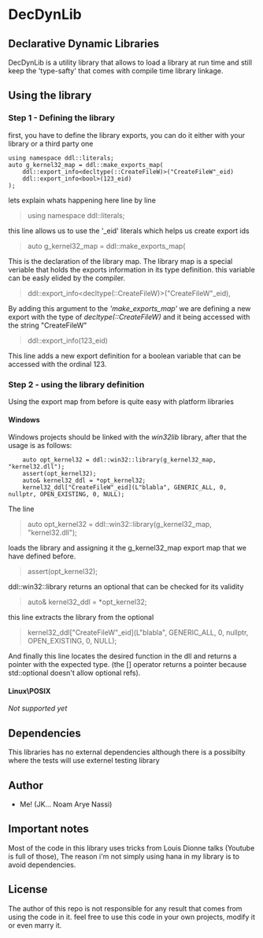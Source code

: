 # DecDynLib

## Declarative Dynamic Libraries 

DecDynLib is a utility library that allows to load a library at run time and still keep the 'type-safty' that comes with compile time library linkage.

## Using the library

### Step 1 - Defining the library

first, you have to define the library exports, you can do it either with your library or a third party one
```
using namespace ddl::literals;
auto g_kernel32_map = ddl::make_exports_map(
	ddl::export_info<decltype(::CreateFileW)>("CreateFileW"_eid)
    ddl::export_info<bool>(123_eid)
);
```

lets  explain whats happening here line by line

> using namespace ddl::literals;

this line allows us to use the '_eid' literals which helps us create export ids

> auto g_kernel32_map = ddl::make_exports_map(

This is the declaration of the library map.
The library map is a special veriable that holds the exports information in its type definition.
this variable can be easly elided by the compiler.

> ddl::export_info<decltype(::CreateFileW)>("CreateFileW"_eid),

By adding this argument to the *'make_exports_map'* we are defining a new export
with the type of *decltype(::CreateFileW)* and it being accessed with the string "CreateFileW"

> ddl::export_info<bool>(123_eid)

This line adds a new export definition for a boolean variable that can be accessed with the ordinal 123.

### Step 2 - using the library definition
Using the export map from before is quite easy with platform libraries
#### Windows
Windows projects should be linked with the *win32lib* library, 
after that the usage is as follows:
```
	auto opt_kernel32 = ddl::win32::library(g_kernel32_map, "kernel32.dll");
	assert(opt_kernel32);
	auto& kernel32_ddl = *opt_kernel32;
	kernel32_ddl["CreateFileW"_eid](L"blabla", GENERIC_ALL, 0, nullptr, OPEN_EXISTING, 0, NULL);
```
The line
> auto opt_kernel32 = ddl::win32::library(g_kernel32_map, "kernel32.dll");

loads the library and assigning it the g_kernel32_map export map that we have defined before.

> assert(opt_kernel32);

ddl::win32::library returns an optional that can be checked for its validity

> auto& kernel32_ddl = *opt_kernel32;

this line extracts the library from the optional

> kernel32_ddl["CreateFileW"_eid](L"blabla", GENERIC_ALL, 0, nullptr, OPEN_EXISTING, 0, NULL);

And finally this line locates the desired function in the dll and returns a pointer with the expected type.
(the [] operator returns a pointer because std::optional doesn't allow optional refs).

#### Linux\POSIX
*Not supported yet*

## Dependencies
This libraries has no external dependencies although there is a possibilty where the tests will use externel testing library

## Author
- Me! (JK... Noam Arye Nassi)

## Important notes
Most of the code in this library uses tricks from Louis Dionne talks (Youtube is full of those),
The reason i'm not simply using hana in my library is to avoid dependencies.

## License
The author of this repo is not responsible for any result that comes from using the code in it.
feel free to use this code in your own projects, modify it or even marry it.